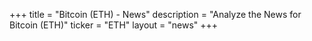 +++
title = "Bitcoin (ETH) - News"
description = "Analyze the News for Bitcoin (ETH)"
ticker = "ETH"
layout = "news"
+++

